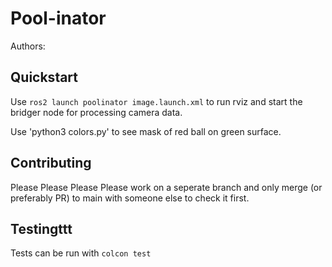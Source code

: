 # Pool-inator

Authors:


## Quickstart
Use `ros2 launch poolinator image.launch.xml` to run rviz and start the bridger node for processing camera data.

Use 'python3 colors.py' to see mask of red ball on green surface.


## Contributing
Please Please Please Please work on a seperate branch and only merge (or preferably PR) to main with someone else to check it first.

## Testingttt
Tests can be run with `colcon test`
